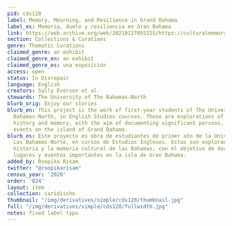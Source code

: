 ```yaml
---
pid: cds120
label: Memory, Mourning, and Resilience in Grand Bahama
label_es: Memoria, duelo y resiliencia en Gran Bahama
link: https://web.archive.org/web/20210127055315/https://culturalmemorybahamas.com/
section: Collections & Curations
genre: Thematic Curations
claimed_genre: an exhibit
claimed_genre_en: an exhibit
claimed_genre_es: una exposición
access: open
status: In Disrepair
language: English
creators: Sally Everson et al.
stewards: The University of The Bahamas-North
blurb_orig: Enjoy our stories
blurb_en: This project is the work of first-year students of The University of The
  Bahamas-North, in English Studies courses. These are explorations of Bahamian cultural
  history and memory, with the aim of documenting significant persons, places, and
  events on the island of Grand Bahama.
blurb_es: Este proyecto es obra de estudiantes de primer año de la Universidad de
  Las Bahamas-Norte, en cursos de Estudios Ingleses. Estas son exploraciones de la
  historia y la memoria cultural de las Bahamas, con el objetivo de documentar personas,
  lugares y eventos importantes en la isla de Gran Bahama.
added_by: Roopika Risam
twitter: "@roopikarisam"
census_year: '2020'
order: '024'
layout: item
collection: caridischo
thumbnail: "/img/derivatives/simple/cds120/thumbnail.jpg"
full: "/img/derivatives/simple/cds120/fullwidth.jpg"
notes: fixed label typo
---
```

